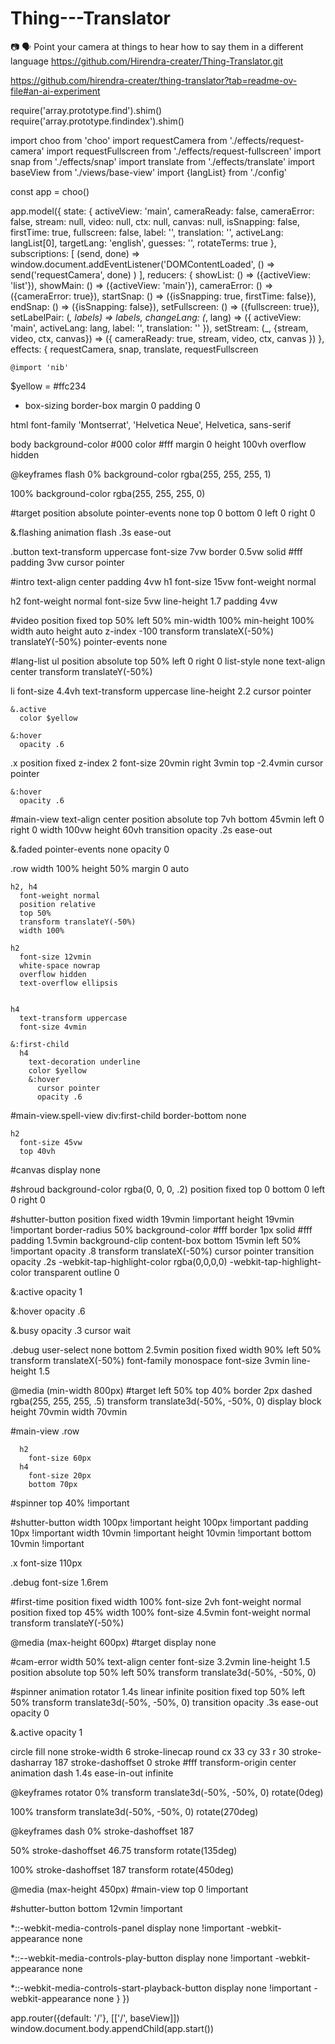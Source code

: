 # Thing---Translator
📷 🗣 Point your camera at things to hear how to say them in a different language
https://github.com/Hirendra-creater/Thing-Translator.git

https://github.com/hirendra-creater/thing-translator?tab=readme-ov-file#an-ai-experiment

<!DOCTYPE html>
<html lang="en">
  <head>
    <meta charset="utf-8" />
    <meta
      name="description"
      content="Point your camera at things to hear how to say them in a different language"

require('array.prototype.find').shim()
require('array.prototype.findindex').shim()

import choo from 'choo'
import requestCamera from './effects/request-camera'
import requestFullscreen from './effects/request-fullscreen'
import snap from './effects/snap'
import translate from './effects/translate'
import baseView from './views/base-view'
import {langList} from './config'

const app = choo()

app.model({
  state: {
    activeView: 'main',
    cameraReady: false,
    cameraError: false,
    stream: null,
    video: null,
    ctx: null,
    canvas: null,
    isSnapping: false,
    firstTime: true,
    fullscreen: false,
    label: '',
    translation: '',
    activeLang: langList[0],
    targetLang: 'english',
    guesses: '',
    rotateTerms: true
  },
  subscriptions: [
    (send, done) =>
      window.document.addEventListener('DOMContentLoaded', () =>
        send('requestCamera', done)
      )
  ],
  reducers: {
    showList: () => ({activeView: 'list'}),
    showMain: () => ({activeView: 'main'}),
    cameraError: () => ({cameraError: true}),
    startSnap: () => ({isSnapping: true, firstTime: false}),
    endSnap: () => ({isSnapping: false}),
    setFullscreen: () => ({fullscreen: true}),
    setLabelPair: (_, labels) => labels,
    changeLang: (_, lang) => ({
      activeView: 'main',
      activeLang: lang,
      label: '',
      translation: ''
    }),
    setStream: (_, {stream, video, ctx, canvas}) => ({
      cameraReady: true,
      stream,
      video,
      ctx,
      canvas
    })
  },
  effects: {
    requestCamera,
    snap,
    translate,
    requestFullscreen

    @import 'nib'

$yellow = #ffc234

*
  box-sizing border-box
  margin 0
  padding 0

html
  font-family 'Montserrat', 'Helvetica Neue', Helvetica, sans-serif

body
  background-color #000
  color #fff
  margin 0
  height 100vh
  overflow hidden


@keyframes flash
  0%
    background-color rgba(255, 255, 255, 1)

  100%
    background-color rgba(255, 255, 255, 0)

#target
  position absolute
  pointer-events none
  top 0
  bottom 0
  left 0
  right 0

  &.flashing
    animation flash .3s ease-out


.button
  text-transform uppercase
  font-size 7vw
  border 0.5vw solid #fff
  padding 3vw
  cursor pointer


#intro
  text-align center
  padding 4vw
  h1
    font-size 15vw
    font-weight normal

  h2
    font-weight normal
    font-size 5vw
    line-height 1.7
    padding 4vw

#video
  position fixed
  top 50%
  left 50%
  min-width 100%
  min-height 100%
  width auto
  height auto
  z-index -100
  transform translateX(-50%) translateY(-50%)
  pointer-events none

#lang-list
  ul
    position absolute
    top 50%
    left 0
    right 0
    list-style none
    text-align center
    transform translateY(-50%)

  li
    font-size 4.4vh
    text-transform uppercase
    line-height 2.2
    cursor pointer

    &.active
      color $yellow

    &:hover
      opacity .6

  .x
    position fixed
    z-index 2
    font-size 20vmin
    right 3vmin
    top -2.4vmin
    cursor pointer

    &:hover
      opacity .6


#main-view
  text-align center
  position absolute
  top 7vh
  bottom 45vmin
  left 0
  right 0
  width 100vw
  height 60vh
  transition opacity .2s ease-out

  &.faded
    pointer-events none
    opacity 0

  .row
    width 100%
    height 50%
    margin 0 auto

    h2, h4
      font-weight normal
      position relative
      top 50%
      transform translateY(-50%)
      width 100%

    h2
      font-size 12vmin
      white-space nowrap
      overflow hidden
      text-overflow ellipsis


    h4
      text-transform uppercase
      font-size 4vmin

    &:first-child
      h4
        text-decoration underline
        color $yellow
        &:hover
          cursor pointer
          opacity .6



#main-view.spell-view
  div:first-child
    border-bottom none

    h2
      font-size 45vw
      top 40vh


#canvas
  display none


#shroud
  background-color rgba(0, 0, 0, .2)
  position fixed
  top 0
  bottom 0
  left 0
  right 0


#shutter-button
  position fixed
  width 19vmin !important
  height 19vmin !important
  border-radius 50%
  background-color #fff
  border 1px solid #fff
  padding 1.5vmin
  background-clip content-box
  bottom 15vmin
  left 50% !important
  opacity .8
  transform translateX(-50%)
  cursor pointer
  transition opacity .2s
  -webkit-tap-highlight-color rgba(0,0,0,0)
  -webkit-tap-highlight-color transparent
  outline 0

  &:active
    opacity 1

  &:hover
    opacity .6

  &.busy
    opacity .3
    cursor wait


.debug
  user-select none
  bottom 2.5vmin
  position fixed
  width 90%
  left 50%
  transform translateX(-50%)
  font-family monospace
  font-size 3vmin
  line-height 1.5


@media (min-width 800px)
  #target
    left 50%
    top 40%
    border 2px dashed rgba(255, 255, 255, .5)
    transform translate3d(-50%, -50%, 0)
    display block
    height 70vmin
    width 70vmin

  #main-view
    .row

      h2
        font-size 60px
      h4
        font-size 20px
        bottom 70px

  #spinner
    top 40% !important


  #shutter-button
    width 100px !important
    height 100px !important
    padding 10px !important
    width 10vmin !important
    height 10vmin !important
    bottom 10vmin !important

  .x
    font-size 110px

  .debug
    font-size 1.6rem


#first-time
  position fixed
  width 100%
  font-size 2vh
  font-weight normal
  position fixed
  top 45%
  width 100%
  font-size 4.5vmin
  font-weight normal
  transform translateY(-50%)


@media (max-height 600px)
  #target
    display none


#cam-error
  width 50%
  text-align center
  font-size 3.2vmin
  line-height 1.5
  position absolute
  top 50%
  left 50%
  transform translate3d(-50%, -50%, 0)


#spinner
  animation rotator 1.4s linear infinite
  position fixed
  top 50%
  left 50%
  transform translate3d(-50%, -50%, 0)
  transition opacity .3s ease-out
  opacity 0

  &.active
    opacity 1

  circle
    fill none
    stroke-width 6
    stroke-linecap round
    cx 33
    cy 33
    r 30
    stroke-dasharray 187
    stroke-dashoffset 0
    stroke #fff
    transform-origin center
    animation dash 1.4s ease-in-out infinite


@keyframes rotator
  0%
    transform translate3d(-50%, -50%, 0) rotate(0deg)

  100%
    transform translate3d(-50%, -50%, 0) rotate(270deg)


@keyframes dash
  0%
    stroke-dashoffset 187

  50%
    stroke-dashoffset 46.75
    transform rotate(135deg)

  100%
    stroke-dashoffset 187
    transform rotate(450deg)


@media (max-height 450px)
  #main-view
    top 0 !important

  #shutter-button
    bottom 12vmin !important


*::-webkit-media-controls-panel
  display none !important
  -webkit-appearance none

*::--webkit-media-controls-play-button
  display none !important
  -webkit-appearance none

*::-webkit-media-controls-start-playback-button
  display none !important
  -webkit-appearance none
  }
})

app.router({default: '/'}, [['/', baseView]])
window.document.body.appendChild(app.start())
